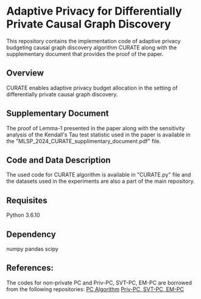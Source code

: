 # Adaptive Privacy for Differentially Private Causal Graph Discovery
This repository contains the implementation code of adaptive privacy budgeting causal graph discovery algorithm CURATE along with the supplementary document that provides the proof of the paper.
## Overview
CURATE enables adaptive privacy budget allocation in the setting of differentially private causal graph discovery. 

## Supplementary Document
The proof of Lemma-1 presented in the paper along with the sensitivity analysis of the Kendall's Tau test statistic used in the paper is available in the "MLSP_2024_CURATE_supplimentary_document.pdf" file. 

## Code and Data Description
The used code for CURATE algorithm is available in "CURATE.py" file and the datasets used in the experiments are also a part of the main repository.
## Requisites
Python 3.6.10
## Dependency
numpy
pandas
scipy
## References:
The codes for non-private PC and Priv-PC, SVT-PC, EM-PC are borrowed from the following repositories:
[PC Algorithm](https://github.com/keiichishima/pcalg) 
[Priv-PC, SVT-PC, EM-PC](https://github.com/sunblaze-ucb/Priv-PC-Differentially-Private-Causal-Graph-Discovery)
